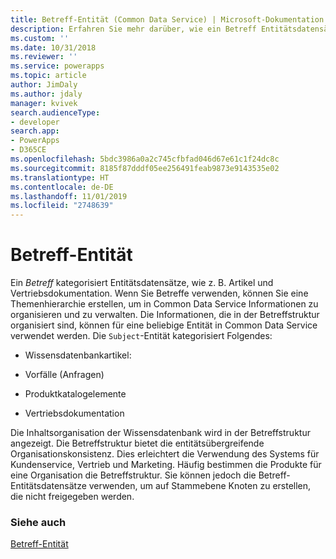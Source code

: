 ```yaml
---
title: Betreff-Entität (Common Data Service) | Microsoft-Dokumentation
description: Erfahren Sie mehr darüber, wie ein Betreff Entitätsdatensätze in PowerApps kategorisiert, wie z. B. Artikel und Vertriebsdokumentation. Wenn Sie Betreffe verwenden, können Sie eine Themenhierarchie erstellen, um Informationen zu organisieren und zu verwalten.
ms.custom: ''
ms.date: 10/31/2018
ms.reviewer: ''
ms.service: powerapps
ms.topic: article
author: JimDaly
ms.author: jdaly
manager: kvivek
search.audienceType:
- developer
search.app:
- PowerApps
- D365CE
ms.openlocfilehash: 5bdc3986a0a2c745cfbfad046d67e61c1f24dc8c
ms.sourcegitcommit: 8185f87dddf05ee256491feab9873e9143535e02
ms.translationtype: HT
ms.contentlocale: de-DE
ms.lasthandoff: 11/01/2019
ms.locfileid: "2748639"
---
```

# <a name="subject-entity"></a>Betreff-Entität

Ein *Betreff* kategorisiert Entitätsdatensätze, wie z. B. Artikel und Vertriebsdokumentation. Wenn Sie Betreffe verwenden, können Sie eine Themenhierarchie erstellen, um in Common Data Service Informationen zu organisieren und zu verwalten. Die Informationen, die in der Betreffstruktur organisiert sind, können für eine beliebige Entität in Common Data Service verwendet werden. Die `Subject`-Entität kategorisiert Folgendes:  
  
- Wissensdatenbankartikel:  
  
- Vorfälle (Anfragen)  
  
- Produktkatalogelemente  
  
- Vertriebsdokumentation  
  
Die Inhaltsorganisation der Wissensdatenbank wird in der Betreffstruktur angezeigt. Die Betreffstruktur bietet die entitätsübergreifende Organisationskonsistenz. Dies erleichtert die Verwendung des Systems für Kundenservice, Vertrieb und Marketing. Häufig bestimmen die Produkte für eine Organisation die Betreffstruktur. Sie können jedoch die Betreff-Entitätsdatensätze verwenden, um auf Stammebene Knoten zu erstellen, die nicht freigegeben werden.  
  
### <a name="see-also"></a>Siehe auch  
 [Betreff-Entität](reference/entities/subject.md) 
 